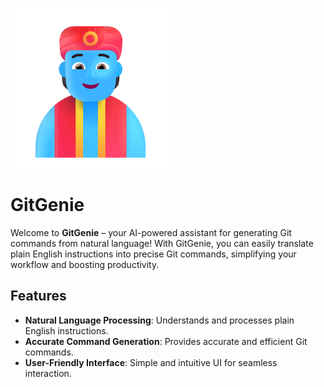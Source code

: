 ![GitGenie](./images/icon.png)
# GitGenie


Welcome to **GitGenie** – your AI-powered assistant for generating Git commands from natural language! With GitGenie, you can easily translate plain English instructions into precise Git commands, simplifying your workflow and boosting productivity.

## Features

- **Natural Language Processing**: Understands and processes plain English instructions.
- **Accurate Command Generation**: Provides accurate and efficient Git commands.
- **User-Friendly Interface**: Simple and intuitive UI for seamless interaction.
